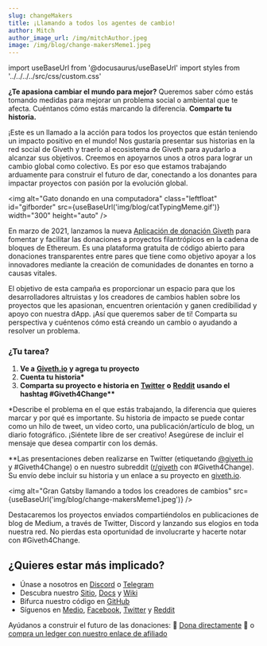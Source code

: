 ```yaml
---
slug: changeMakers
title: ¡Llamando a todos los agentes de cambio!
author: Mitch
author_image_url: /img/mitchAuthor.jpeg
image: /img/blog/change-makersMeme1.jpeg
---
```

import useBaseUrl from '@docusaurus/useBaseUrl'
import styles from '../../../../src/css/custom.css'

**¿Te apasiona cambiar el mundo para mejor?** Queremos saber cómo estás tomando medidas para mejorar un problema social o ambiental que te afecta. Cuéntanos cómo estás marcando la diferencia. **Comparte tu historia.**

¡Este es un llamado a la acción para todos los proyectos que están teniendo un impacto positivo en el mundo! Nos gustaría presentar sus historias en la red social de Giveth y traerlo al ecosistema de Giveth para ayudarlo a alcanzar sus objetivos. Creemos en apoyarnos unos a otros para lograr un cambio global como colectivo. Es por eso que estamos trabajando arduamente para construir el futuro de dar, conectando a los donantes para impactar proyectos con pasión por la evolución global.

<img alt="Gato donando en una computadora" class="leftfloat" id="gifborder" src={useBaseUrl('img/blog/catTypingMeme.gif')} width="300" height="auto" />

En marzo de 2021, lanzamos la nueva [Aplicación de donación Giveth](https://giveth.io/) para fomentar y facilitar las donaciones a proyectos filantrópicos en la cadena de bloques de Ethereum. Es una plataforma gratuita de código abierto para donaciones transparentes entre pares que tiene como objetivo apoyar a los innovadores mediante la creación de comunidades de donantes en torno a causas vitales.

El objetivo de esta campaña es proporcionar un espacio para que los desarrolladores altruistas y los creadores de cambios hablen sobre los proyectos que les apasionan, encuentren orientación y ganen credibilidad y apoyo con nuestra dApp. ¡Así que queremos saber de ti! Comparta su perspectiva y cuéntenos cómo está creando un cambio o ayudando a resolver un problema.

### **¿Tu tarea?**

1. **Ve a** [**Giveth.io**](https://giveth.io/) **y agrega tu proyecto**
2. **Cuenta tu historia\***
3. **Comparta su proyecto e historia en** [**Twitter**](https://twitter.com/Givethio) **o** [**Reddit**](https://www.reddit.com/r/giveth/) **usando el hashtag #Giveth4Change\*\***

\*Describe el problema en el que estás trabajando, la diferencia que quieres marcar y por qué es importante. Su historia de impacto se puede contar como un hilo de tweet, un video corto, una publicación/artículo de blog, un diario fotográfico. ¡Siéntete libre de ser creativo! Asegúrese de incluir el mensaje que desea compartir con los demás.

\*\*Las presentaciones deben realizarse en Twitter (etiquetando [@giveth.io](https://twitter.com/Givethio) y #Giveth4Change) o en nuestro subreddit ([r/giveth](https://www.reddit.com/r/giveth/) con #Giveth4Change). Su envío debe incluir su historia y un enlace a su proyecto en [giveth.io](https://giveth.io/).

<img alt="Gran Gatsby llamando a todos los creadores de cambios" src={useBaseUrl('img/blog/change-makersMeme1.jpeg')} />

Destacaremos los proyectos enviados compartiéndolos en publicaciones de blog de Medium, a través de Twitter, Discord y lanzando sus elogios en toda nuestra red. No pierdas esta oportunidad de involucrarte y hacerte notar con #Giveth4Change.

## ¿Quieres estar más implicado?

* Únase a nosotros en [Discord](https://discord.gg/JftjK8Un3z) o [Telegram](http://t.me/givethio)
* Descubra nuestro [Sitio](http://giveth.io/), [Docs](/es/) y [Wiki](https://wiki.giveth.io/)
* Bifurca nuestro código en [GitHub](https://github.com/Giveth/)
* Síguenos en [Medio](http://medium.com/giveth/), [Facebook](https://www.facebook.com/givethio), [Twitter](http://twitter.com/givethio ) y [Reddit](https://www.reddit.com/r/giveth/)

Ayúdanos a construir el futuro de las donaciones: 🦄 [Dona directamente](http://donate.giveth.io/) 🦄 o [compra un ledger con nuestro enlace de afiliado](https://www.ledgerwallet.com/products/ledger-nano-s?utm_source=&utm_medium=afiliado&utm_campaign=d663)
